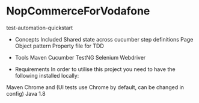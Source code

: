 # NopCommerceForVodafone

test-automation-quickstart


- Concepts Included
Shared state across cucumber step definitions
Page Object pattern
Property file for TDD

- Tools
Maven
Cucumber
TestNG
Selenium Webdriver

- Requirements
In order to utilise this project you need to have the following installed locally:

Maven
Chrome and (UI tests use Chrome by default, can be changed in config)
Java 1.8

